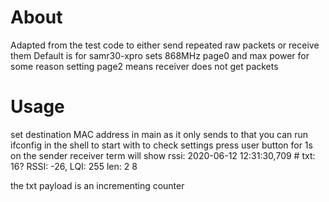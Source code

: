 # About
Adapted from the test code to either send repeated raw packets or receive them
Default is for samr30-xpro
sets 868MHz page0 and max power
for some reason setting page2 means receiver does not get packets

# Usage
set destination MAC address in main as it only sends to that
you can run ifconfig in the shell to start with to check settings
press user button for 1s on the sender
receiver term will show rssi:
2020-06-12 12:31:30,709 # txt: 16? RSSI: -26, LQI: 255 len: 2 8

the txt payload is an incrementing counter

